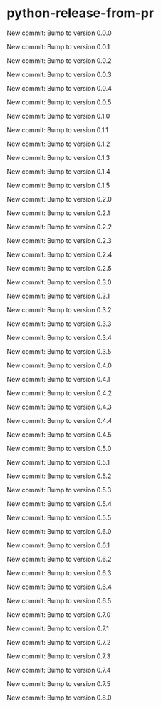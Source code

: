 # python-release-from-pr


New commit: Bump to version 0.0.0


New commit: Bump to version 0.0.1


New commit: Bump to version 0.0.2


New commit: Bump to version 0.0.3


New commit: Bump to version 0.0.4


New commit: Bump to version 0.0.5


New commit: Bump to version 0.1.0


New commit: Bump to version 0.1.1


New commit: Bump to version 0.1.2


New commit: Bump to version 0.1.3


New commit: Bump to version 0.1.4


New commit: Bump to version 0.1.5


New commit: Bump to version 0.2.0


New commit: Bump to version 0.2.1


New commit: Bump to version 0.2.2


New commit: Bump to version 0.2.3


New commit: Bump to version 0.2.4


New commit: Bump to version 0.2.5


New commit: Bump to version 0.3.0


New commit: Bump to version 0.3.1


New commit: Bump to version 0.3.2


New commit: Bump to version 0.3.3


New commit: Bump to version 0.3.4


New commit: Bump to version 0.3.5


New commit: Bump to version 0.4.0


New commit: Bump to version 0.4.1


New commit: Bump to version 0.4.2


New commit: Bump to version 0.4.3


New commit: Bump to version 0.4.4


New commit: Bump to version 0.4.5


New commit: Bump to version 0.5.0


New commit: Bump to version 0.5.1


New commit: Bump to version 0.5.2


New commit: Bump to version 0.5.3


New commit: Bump to version 0.5.4


New commit: Bump to version 0.5.5


New commit: Bump to version 0.6.0


New commit: Bump to version 0.6.1


New commit: Bump to version 0.6.2


New commit: Bump to version 0.6.3


New commit: Bump to version 0.6.4


New commit: Bump to version 0.6.5


New commit: Bump to version 0.7.0


New commit: Bump to version 0.7.1


New commit: Bump to version 0.7.2


New commit: Bump to version 0.7.3


New commit: Bump to version 0.7.4


New commit: Bump to version 0.7.5


New commit: Bump to version 0.8.0

